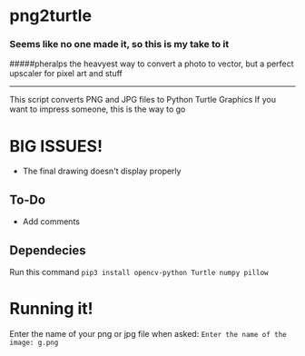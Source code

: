 # png2turtle

### Seems like no one made it, so this is my take to it

#####pheralps the heavyest way to convert a photo to vector, but a perfect upscaler for pixel art and stuff

---

This script converts PNG and JPG files to Python Turtle Graphics
If you want to impress someone, this is the way to go

# BIG **ISSUES!**
* The final drawing doesn't display properly

## To-Do
* Add comments

## Dependecies
Run this command
    `pip3 install opencv-python Turtle numpy pillow`
    
# Running it!
Enter the name of your png or jpg file when asked:
`Enter the name of the image: g.png`
